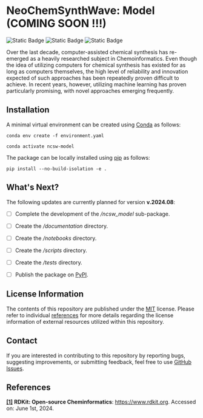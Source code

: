 # NeoChemSynthWave: Model (COMING SOON !!!)
![Static Badge](https://img.shields.io/badge/ncsw__model-v.2024.06.1-%235461C8?logo=github&style=flat)
![Static Badge](https://img.shields.io/badge/Institute%20of%20Science%20Tokyo-%231C3177?style=flat)
![Static Badge](https://img.shields.io/badge/Elix%2C%20Inc.-%235EB6B3?style=flat)

Over the last decade, computer-assisted chemical synthesis has re-emerged as a heavily researched subject in
Chemoinformatics. Even though the idea of utilizing computers for chemical synthesis has existed for as long as
computers themselves, the high level of reliability and innovation expected of such approaches has been repeatedly
proven difficult to achieve. In recent years, however, utilizing machine learning has proven particularly promising,
with novel approaches emerging frequently.


## Installation
A minimal virtual environment can be created using [Conda](https://docs.conda.io/en/latest) as follows:

```shell
conda env create -f environment.yaml

conda activate ncsw-model
```

The package can be locally installed using [pip](https://pip.pypa.io/en/stable) as follows:

```shell
pip install --no-build-isolation -e .
```


## What's Next?
The following updates are currently planned for version **v.2024.08**:

- [ ] Complete the development of the _/ncsw_model_ sub-package.
- [ ] Create the _/documentation_ directory.
- [ ] Create the _/notebooks_ directory.
- [ ] Create the _/scripts_ directory.
- [ ] Create the _/tests_ directory.
- [ ] Publish the package on [PyPI](https://pypi.org).


## License Information
The contents of this repository are published under the [MIT](/LICENSE) license. Please refer to individual
[references](#references) for more details regarding the license information of external resources utilized within this 
repository.


## Contact
If you are interested in contributing to this repository by reporting bugs, suggesting improvements, or submitting
feedback, feel free to use [GitHub Issues](https://github.com/neo-chem-synth-wave/ncsw-data/issues).


## References
**[[1]](https://www.rdkit.org)** **RDKit: Open-source Cheminformatics**: https://www.rdkit.org. Accessed on: June
1st, 2024.

